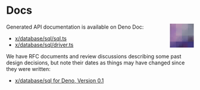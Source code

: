 # Docs

<img src="../icon.png" height="64" align="right">

Generated API documentation is available on Deno Doc:

- [x/database/sql/sql.ts](https://doc.deno.land/https/deno.land/x/database/sql.ts)
- [x/database/sql/driver.ts](https://doc.deno.land/https/deno.land/x/database/driver.ts)

We have RFC documents and review discussions describing some past design
decisions, but note their dates as things may have changed since they were
written:

- [x/database/sql for Deno, Version 0.1](./rfcs/0003-initial.md)
